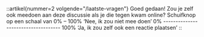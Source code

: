 ::artikel{nummer=2 volgende="/laatste-vragen"}
Goed gedaan! Zou je zelf ook meedoen aan deze discussie als je die tegen kwam online?
Schuifknop op een schaal van 0% – 100% ‘Nee, ik zou niet mee doen’ 0% ------------------------------------ 100% ‘Ja, ik zou zelf ook een reactie plaatsen’
::